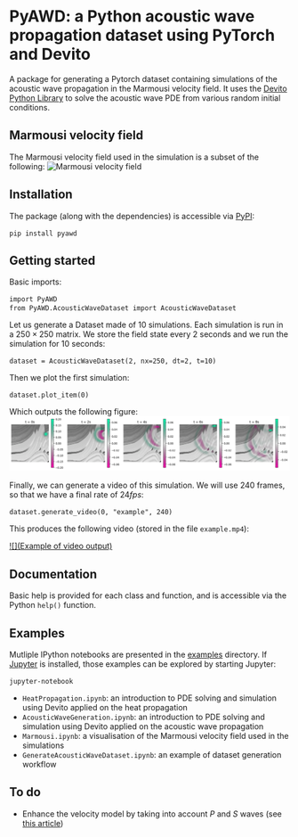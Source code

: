 # PyAWD: a Python acoustic wave propagation dataset using PyTorch and Devito
A package for generating a Pytorch dataset containing simulations of the acoustic wave propagation in the Marmousi velocity field. It uses the [Devito Python Library](https://www.devitoproject.org) to solve the acoustic wave PDE from various random initial conditions.

## Marmousi velocity field
The Marmousi velocity field used in the simulation is a subset of the following:
<img src="https://slideplayer.com/slide/15021598/91/images/37/Marmousi+Velocity+Model.jpg" alt="Marmousi velocity field" width="40%"/>

## Installation
The package (along with the dependencies) is accessible via [PyPI](https://pypi.org):

```
pip install pyawd
```

## Getting started

Basic imports:
```
import PyAWD
from PyAWD.AcousticWaveDataset import AcousticWaveDataset
```

Let us generate a Dataset made of 10 simulations. Each simulation is run in a $250\times 250$ matrix. We store the field state every $2$ seconds and we run the simulation for $10$ seconds:

```
dataset = AcousticWaveDataset(2, nx=250, dt=2, t=10)
```

Then we plot the first simulation:

```
dataset.plot_item(0)
```

Which outputs the following figure:
![Example of simulation output](examples/example.png)

Finally, we can generate a video of this simulation. We will use $240$ frames, so that we have a final rate of $24 fps$:

```
dataset.generate_video(0, "example", 240)
```


This produces the following video (stored in the file `example.mp4`):

[![](Example of video output)](examples/example.mp4)

## Documentation
Basic help is provided for each class and function, and is accessible via the Python `help()` function.

## Examples
Mutliple IPython notebooks are presented in the [examples](examples/) directory. If [Jupyter](https://jupyter.org) is installed, those examples can be explored by starting Jupyter:

```
jupyter-notebook
```

- `HeatPropagation.ipynb`: an introduction to PDE solving and simulation using Devito applied on the heat propagation
- `AcousticWaveGeneration.ipynb`: an introduction to PDE solving and simulation using Devito applied on the acoustic wave propagation
- `Marmousi.ipynb`: a visualisation of the Marmousi velocity field used in the simulations
- `GenerateAcousticWaveDataset.ipynb`: an example of dataset generation workflow

## To do
- Enhance the velocity model by taking into account $P$ and $S$ waves (see [this article](https://www.google.com/url?sa=i&url=https%3A%2F%2Fwww.researchgate.net%2Ffigure%2FThe-Marmousi-II-model_fig1_269276540&psig=AOvVaw1dSJMMNk22p8xyXNmHMVx8&ust=1706178866091000&source=images&cd=vfe&opi=89978449&ved=0CBUQ3YkBahcKEwjwzdff6fWDAxUAAAAAHQAAAAAQEg))